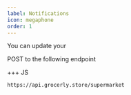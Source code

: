 ```yaml
---
label: Notifications
icon: megaphone
order: 1
---
```


You can update your

POST to the following endpoint

+++ JS

```
https://api.grocerly.store/supermarket
```
